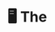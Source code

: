 # 🖥️ The<Script> Portfolio | 2025 Edition

Welcome to The<Script> Portfolio, a creative showcase built by a group of aspiring developers from Cavite State University - Imus Campus. This midterm project for Web Systems and Technologies 2 (ITEC 106A) is inspired by the classic Windows 95 interface, designed to represent our skills, projects, and profiles in a nostalgic, yet modern format.

---

## 🎨 Theme & Concept

Our portfolio mimics a vintage operating system desktop complete with draggable windows, retro scrollbars, a taskbar, and pixel-style icons. The goal? To stand out — both technically and creatively — while celebrating the retro tech aesthetics we love.

---

## 🛠 Tech Stack

- **ReactJS** — Component-based frontend framework  
- **React Router v6** — Page routing/navigation  
- **Tailwind CSS** — Utility-first styling  
- **React Draggable** — Makes windows movable (like real OS)  
- **Framer Motion** — Smooth animations  
- **EmailJS** — Contact form email functionality  

---

## 🧩 Features

- 👤 **Team Member Profiles** – Individual components with bio, skills, and contact info  
- 💾 **Projects Window** – Categories for Software, Arduino, UI/UX, and Games  
- 🦖 **Built-in Dino Game** – A hidden gem for nostalgia points!  
- 📁 **Fully Draggable App Windows** – Simulate real OS multitasking  
- 📨 **Contact Form** – EmailJS-powered form with retro email design  
- 📟 **Responsive Design** – Clean on desktop and mobile  
- 🔊 **Sound Effects** – Mouse clicks, typing, and startup/shutdown sounds  

---

## ⚙️ Project Setup

Make sure you have **Node.js** and **npm** installed. 
> This project is already deployed at [thescript.vercel.app](https://thescript.vercel.app)  
> If you want to run it locally for development or testing, follow these steps:

```bash
# Clone the repository
git clone https://github.com/your-username/thescript.git

# Navigate into the project directory
cd thescript

# Install dependencies
npm install

# Start the development server
npm run dev
```
## 📁 Folder Structure

<pre><code> ```bash  
thescript-portfolio/
├── public/                    # Static files (HTML template, Dino game)
│   └── dinogame.html          # Hidden dino game for nostalgia
├── src/
│   ├── assets/                # Images, videos, icons, sounds, fonts
│   ├── components/            # Main components like Desktop, Taskbar, Members
│   ├── pages/                 # Startup screen, play mode
│   ├── contexts/              # Global state (e.g., AudioContext)
│   ├── App.jsx                # Root component with routes
│   ├── index.js               # Entry point
│   ├── App.css                # App styling
│   ├── scrollbar.css          # Custom scrollbar styles
│   └── tailwind.css           # Tailwind entry file
├── tailwind.config.js         # Tailwind config
├── postcss.config.js          # PostCSS config
├── package.json               # Dependencies & scripts
└── README.md                  # Project overview 
 ```</code></pre>
